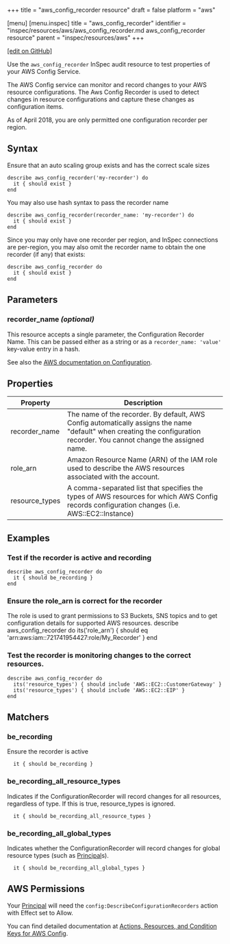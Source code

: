 +++
title = "aws_config_recorder resource"
draft = false
platform = "aws"

[menu]
  [menu.inspec]
    title = "aws_config_recorder"
    identifier = "inspec/resources/aws/aws_config_recorder.md aws_config_recorder resource"
    parent = "inspec/resources/aws"
+++

[\[edit on GitHub\]](https://github.com/inspec/inspec/blob/master/www/content/inspec/resources/aws_config_recorder.md)

Use the `aws_config_recorder` InSpec audit resource to test properties of your AWS Config Service.

The AWS Config service can monitor and record changes to your AWS resource configurations. The Aws Config Recorder is used to detect changes in resource configurations and capture these changes as configuration items.

As of April 2018, you are only permitted one configuration recorder per region.

## Syntax

Ensure that an auto scaling group exists and has the correct scale sizes

    describe aws_config_recorder('my-recorder') do
      it { should exist }
    end

You may also use hash syntax to pass the recorder name

    describe aws_config_recorder(recorder_name: 'my-recorder') do
      it { should exist }
    end

Since you may only have one recorder per region, and InSpec connections are per-region, you may also omit the recorder name to obtain the one recorder (if any) that exists:

    describe aws_config_recorder do
      it { should exist }
    end

## Parameters

### recorder_name _(optional)_

This resource accepts a single parameter, the Configuration Recorder Name.
This can be passed either as a string or as a `recorder_name: 'value'` key-value entry in a hash.

See also the [AWS documentation on Configuration](https://docs.aws.amazon.com/config/latest/developerguide/aws-config-landing-page.html).

## Properties

| Property       | Description                                                                                                                                                              |
| -------------- | ------------------------------------------------------------------------------------------------------------------------------------------------------------------------ |
| recorder_name  | The name of the recorder. By default, AWS Config automatically assigns the name "default" when creating the configuration recorder. You cannot change the assigned name. |
| role_arn       | Amazon Resource Name (ARN) of the IAM role used to describe the AWS resources associated with the account.                                                               |
| resource_types | A comma-separated list that specifies the types of AWS resources for which AWS Config records configuration changes (i.e. AWS::EC2::Instance)                            |

## Examples

### Test if the recorder is active and recording

    describe aws_config_recorder do
      it { should be_recording }
    end

### Ensure the role_arn is correct for the recorder

The role is used to grant permissions to S3 Buckets, SNS topics and to get configuration details for supported AWS resources.
describe aws_config_recorder do
its('role_arn') { should eq 'arn:aws:iam::721741954427:role/My_Recorder' }
end

### Test the recorder is monitoring changes to the correct resources.

    describe aws_config_recorder do
      its('resource_types') { should include 'AWS::EC2::CustomerGateway' }
      its('resource_types') { should include 'AWS::EC2::EIP' }
    end

## Matchers

### be_recording

Ensure the recorder is active

      it { should be_recording }

### be_recording_all_resource_types

Indicates if the ConfigurationRecorder will record changes for all resources, regardless of type. If this is true, resource_types is ignored.

      it { should be_recording_all_resource_types }

### be_recording_all_global_types

Indicates whether the ConfigurationRecorder will record changes for global resource types (such as [Principal](https://docs.aws.amazon.com/IAM/latest/UserGuide/intro-structure.html#intro-structure-principal)s).

      it { should be_recording_all_global_types }

## AWS Permissions

Your [Principal](https://docs.aws.amazon.com/IAM/latest/UserGuide/intro-structure.html#intro-structure-principal) will need the `config:DescribeConfigurationRecorders` action with Effect set to Allow.

You can find detailed documentation at [Actions, Resources, and Condition Keys for AWS Config](https://docs.aws.amazon.com/IAM/latest/UserGuide/list_awsconfig.html).
